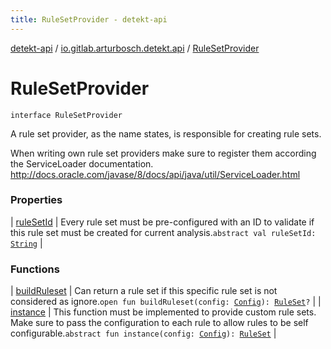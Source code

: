 ```yaml
---
title: RuleSetProvider - detekt-api
---
```


[detekt-api](../../index.html) / [io.gitlab.arturbosch.detekt.api](../index.html) / [RuleSetProvider](./index.html)

# RuleSetProvider

`interface RuleSetProvider`

A rule set provider, as the name states, is responsible for creating rule sets.

When writing own rule set providers make sure to register them according the ServiceLoader documentation.
http://docs.oracle.com/javase/8/docs/api/java/util/ServiceLoader.html

### Properties

| [ruleSetId](rule-set-id.html) | Every rule set must be pre-configured with an ID to validate if this rule set must be created for current analysis.`abstract val ruleSetId: `[`String`](https://kotlinlang.org/api/latest/jvm/stdlib/kotlin/-string/index.html) |

### Functions

| [buildRuleset](build-ruleset.html) | Can return a rule set if this specific rule set is not considered as ignore.`open fun buildRuleset(config: `[`Config`](../-config/index.html)`): `[`RuleSet`](../-rule-set/index.html)`?` |
| [instance](instance.html) | This function must be implemented to provide custom rule sets. Make sure to pass the configuration to each rule to allow rules to be self configurable.`abstract fun instance(config: `[`Config`](../-config/index.html)`): `[`RuleSet`](../-rule-set/index.html) |

